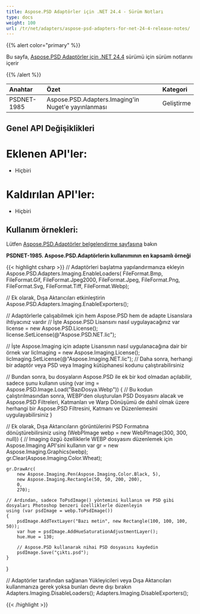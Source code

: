 ```yaml
---
title: Aspose.PSD Adaptörler için .NET 24.4 - Sürüm Notları
type: docs
weight: 100
url: /tr/net/adapters/aspose-psd-adapters-for-net-24-4-release-notes/
---
```


{{% alert color="primary" %}}

Bu sayfa, [Aspose.PSD Adaptörler için .NET 24.4](https://www.nuget.org/packages/Aspose.PSD.Adapters.Imaging/) sürümü için sürüm notlarını içerir

{{% /alert %}}

| **Anahtar** | **Özet**                                                             | **Kategori** |
|:------------|:---------------------------------------------------------------------|:------------|
| PSDNET-1985 | Aspose.PSD.Adapters.Imaging'in Nuget'e yayınlanması                   | Geliştirme   |


## **Genel API Değişiklikleri**
# **Eklenen API'ler:**
- Hiçbiri

# **Kaldırılan API'ler:**
- Hiçbiri

## **Kullanım örnekleri:**

Lütfen [Aspose.PSD.Adaptörler belgelendirme sayfasına](/tr/psd/net/adapters) bakın

**PSDNET-1985. Aspose.PSD.Adaptörlerin kullanımının en kapsamlı örneği**

{{< highlight csharp >}}
// Adaptörleri başlatma yapılandırmanıza ekleyin
Aspose.PSD.Adapters.Imaging.EnableLoaders(
   FileFormat.Bmp,
   FileFormat.Gif,
   FileFormat.Jpeg2000,
   FileFormat.Jpeg,
   FileFormat.Png,
   FileFormat.Svg,
   FileFormat.Tiff,
   FileFormat.Webp);
            
// Ek olarak, Dışa Aktarıcıları etkinleştirin
Aspose.PSD.Adapters.Imaging.EnableExporters();

// Adaptörlerle çalışabilmek için hem Aspose.PSD hem de adapte Lisanslara ihtiyacınız vardır
// İşte Aspose.PSD Lisansını nasıl uygulayacağınız
var license = new Aspose.PSD.License();
license.SetLicense(@"Aspose.PSD.NET.lic");

// İşte Aspose.Imaging için adapte Lisansının nasıl uygulanacağına dair bir örnek
var licImaging = new Aspose.Imaging.License();
licImaging.SetLicense(@"Aspose.Imaging.NET.lic");
// Daha sonra, herhangi bir adaptör veya PSD veya Imaging kütüphanesi kodunu çalıştırabilirsiniz

// Bundan sonra, bu dosyaların Aspose.PSD ile ek bir kod olmadan açılabilir, sadece şunu kullanın
using (var img = Aspose.PSD.Image.Load("BazıDosya.Webp")) 
{
    // Bu kodun çalıştırılmasından sonra, WEBP'den oluşturulan PSD Dosyasını alacak ve Aspose.PSD Filtreleri, Katmanları ve Warp Dönüşümü de dahil olmak üzere herhangi bir Aspose.PSD Filtresini, Katmanı ve Düzenlemesini uygulayabilirsiniz
}

// Ek olarak, Dışa Aktarıcıların görüntülerini PSD Formatına dönüştürebilirsiniz
using (WebPImage webp = new WebPImage(300, 300, null))
{
    // Imaging özgü özelliklerle WEBP dosyasını düzenlemek için Aspose.Imaging API'sini kullanın
    var gr = new Aspose.Imaging.Graphics(webp);             
    gr.Clear(Aspose.Imaging.Color.Wheat);

    gr.DrawArc(
        new Aspose.Imaging.Pen(Aspose.Imaging.Color.Black, 5),
        new Aspose.Imaging.Rectangle(50, 50, 200, 200), 
        0, 
        270);

    // Ardından, sadece ToPsdImage() yöntemini kullanın ve PSD gibi dosyaları Photoshop benzeri özelliklerle düzenleyin
    using (var psdImage = webp.ToPsdImage())
    {                   
        psdImage.AddTextLayer("Bazı metin", new Rectangle(100, 100, 100, 50));
        var hue = psdImage.AddHueSaturationAdjustmentLayer();
        hue.Hue = 130;

        // Aspose.PSD kullanarak nihai PSD dosyasını kaydedin
        psdImage.Save("çıktı.psd");
    }
}

// Adaptörler tarafından sağlanan Yükleyicileri veya Dışa Aktarıcıları kullanmanıza gerek yoksa bunları devre dışı bırakın
Adapters.Imaging.DisableLoaders();
Adapters.Imaging.DisableExporters();		
		
{{< /highlight >}}
